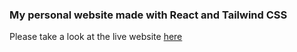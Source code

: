 ### My personal website made with React and Tailwind CSS

Please take a look at the live website [here](https://joeyalvarado.dev)

